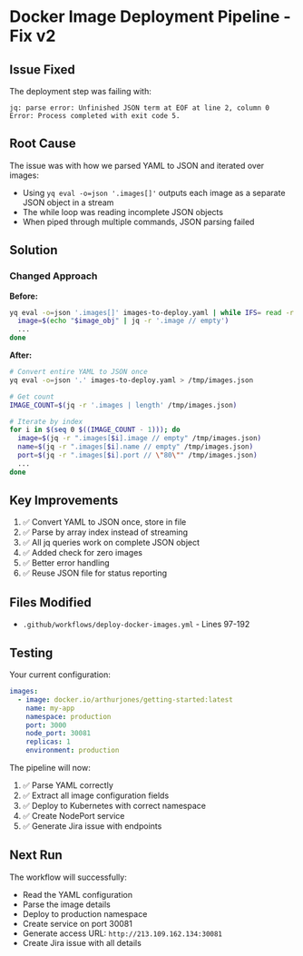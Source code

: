 # Docker Image Deployment Pipeline - Fix v2

## Issue Fixed

The deployment step was failing with:
```
jq: parse error: Unfinished JSON term at EOF at line 2, column 0
Error: Process completed with exit code 5.
```

## Root Cause

The issue was with how we parsed YAML to JSON and iterated over images:
- Using `yq eval -o=json '.images[]'` outputs each image as a separate JSON object in a stream
- The while loop was reading incomplete JSON objects
- When piped through multiple commands, JSON parsing failed

## Solution

### Changed Approach

**Before:**
```bash
yq eval -o=json '.images[]' images-to-deploy.yaml | while IFS= read -r image_obj; do
  image=$(echo "$image_obj" | jq -r '.image // empty')
  ...
done
```

**After:**
```bash
# Convert entire YAML to JSON once
yq eval -o=json '.' images-to-deploy.yaml > /tmp/images.json

# Get count
IMAGE_COUNT=$(jq -r '.images | length' /tmp/images.json)

# Iterate by index
for i in $(seq 0 $((IMAGE_COUNT - 1))); do
  image=$(jq -r ".images[$i].image // empty" /tmp/images.json)
  name=$(jq -r ".images[$i].name // empty" /tmp/images.json)
  port=$(jq -r ".images[$i].port // \"80\"" /tmp/images.json)
  ...
done
```

## Key Improvements

1. ✅ Convert YAML to JSON once, store in file
2. ✅ Parse by array index instead of streaming
3. ✅ All jq queries work on complete JSON object
4. ✅ Added check for zero images
5. ✅ Better error handling
6. ✅ Reuse JSON file for status reporting

## Files Modified

- `.github/workflows/deploy-docker-images.yml` - Lines 97-192

## Testing

Your current configuration:
```yaml
images:
  - image: docker.io/arthurjones/getting-started:latest
    name: my-app
    namespace: production
    port: 3000
    node_port: 30081
    replicas: 1
    environment: production
```

The pipeline will now:
1. ✅ Parse YAML correctly
2. ✅ Extract all image configuration fields
3. ✅ Deploy to Kubernetes with correct namespace
4. ✅ Create NodePort service
5. ✅ Generate Jira issue with endpoints

## Next Run

The workflow will successfully:
- Read the YAML configuration
- Parse the image details
- Deploy to production namespace
- Create service on port 30081
- Generate access URL: `http://213.109.162.134:30081`
- Create Jira issue with all details

